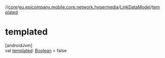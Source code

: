 //[core](../../../index.md)/[eu.epicompany.mobile.core.network.hypermedia](../index.md)/[LinkDataModel](index.md)/[templated](templated.md)

# templated

[androidJvm]\
val [templated](templated.md): [Boolean](https://kotlinlang.org/api/latest/jvm/stdlib/kotlin/-boolean/index.html) = false
